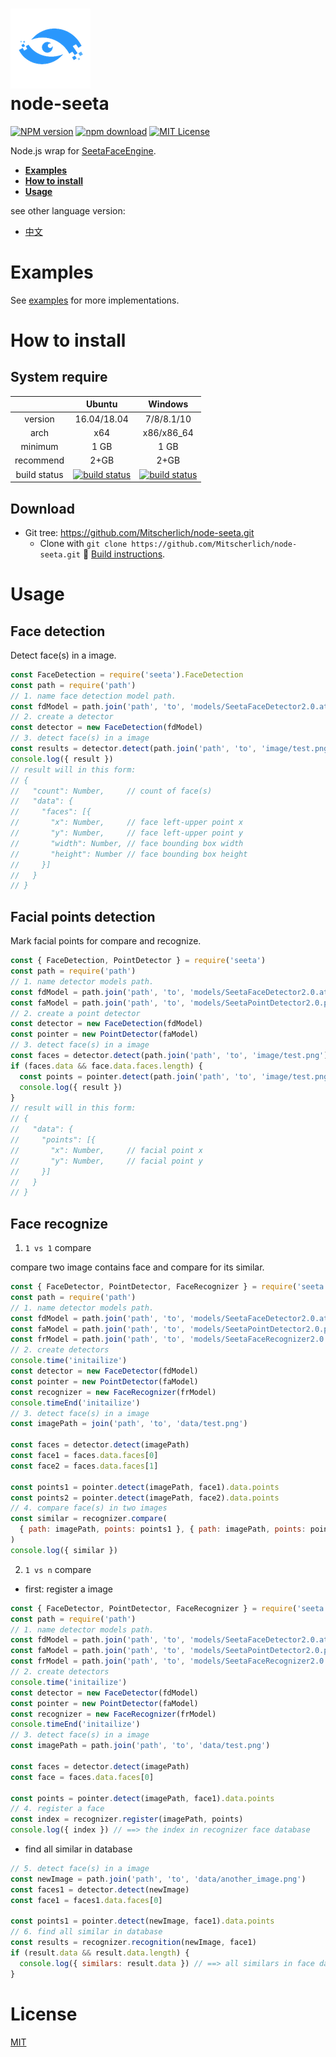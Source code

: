 # ![seeta logo](docs/seeta_logo.png)<br/>node-seeta

[![NPM version][npm-image]][npm-url]
[![npm download][download-image]][download-url]
[![MIT License][license-image]](License)

[npm-image]: https://img.shields.io/npm/v/seeta.svg?style=flat-square
[npm-url]: https://npmjs.org/package/seeta
[travis-image]: https://img.shields.io/travis/Mitscherlich/node-seeta.svg?style=flat-square
[travis-url]: https://travis-ci.org/Mitscherlich/node-seeta
[download-image]: https://img.shields.io/npm/dm/seeta.svg?style=flat-square
[download-url]: https://npmjs.org/package/seeta
[license-image]: https://img.shields.io/badge/license-MIT-blue.svg?longCache=true&style=flat-square

Node.js wrap for [SeetaFaceEngine](https://github.com/seetaface/SeetaFaceEngine2).

* **[Examples](#examples)**
* **[How to install](#how-to-install)**
* **[Usage](#usage)**

see other language version:

* [中文](README_zh-CN.md)

<a name="examples"></a>

# Examples

See [examples](examples) for more implementations.

<a name="how-to-install"></a>

# How to install

## System require

|              | Ubuntu      | Windows    |
|:------------:|:-----------:|:----------:|
| version      | 16.04/18.04 | 7/8/8.1/10 |
| arch         | x64         | x86/x86_64 |
| minimum      | 1 GB        | 1 GB       |
| recommend    | 2+GB        | 2+GB       |
| build status | [![build status][travis-image]][travis-url] | [![build status][travis-image]][travis-url] |

## Download

* Git tree: https://github.com/Mitscherlich/node-seeta.git
  * Clone with `git clone https://github.com/Mitscherlich/node-seeta.git` :hammer: [Build instructions](https://github.com/Mitscherlich/node-seeta/wiki/Build).

<a name="usage"></a>

# Usage

## Face detection

Detect face(s) in a image.

```js
const FaceDetection = require('seeta').FaceDetection
const path = require('path')
// 1. name face detection model path.
const fdModel = path.join('path', 'to', 'models/SeetaFaceDetector2.0.ats')
// 2. create a detector
const detector = new FaceDetection(fdModel)
// 3. detect face(s) in a image
const results = detector.detect(path.join('path', 'to', 'image/test.png'))
console.log({ result })
// result will in this form:
// {
//   "count": Number,     // count of face(s)
//   "data": {
//     "faces": [{
//       "x": Number,     // face left-upper point x
//       "y": Number,     // face left-upper point y
//       "width": Number, // face bounding box width
//       "height": Number // face bounding box height
//     }]
//   }
// }
```

## Facial points detection

Mark facial points for compare and recognize.

```js
const { FaceDetection, PointDetector } = require('seeta')
const path = require('path')
// 1. name detector models path.
const fdModel = path.join('path', 'to', 'models/SeetaFaceDetector2.0.ats')
const faModel = path.join('path', 'to', 'models/SeetaPointDetector2.0.pts5.ats')
// 2. create a point detector
const detector = new FaceDetection(fdModel)
const pointer = new PointDetector(faModel)
// 3. detect face(s) in a image
const faces = detector.detect(path.join('path', 'to', 'image/test.png'))
if (faces.data && face.data.faces.length) {
  const points = pointer.detect(path.join('path', 'to', 'image/test.png', faces.data.faces[0]))
  console.log({ result })
}
// result will in this form:
// {
//   "data": {
//     "points": [{
//       "x": Number,     // facial point x
//       "y": Number,     // facial point y
//     }]
//   }
// }
```

## Face recognize

1. `1 vs 1` compare

compare two image contains face and compare for its similar.

```js
const { FaceDetector, PointDetector, FaceRecognizer } = require('seeta')
const path = require('path')
// 1. name detector models path.
const fdModel = path.join('path', 'to', 'models/SeetaFaceDetector2.0.ats')
const faModel = path.join('path', 'to', 'models/SeetaPointDetector2.0.pts5.ats')
const frModel = path.join('path', 'to', 'models/SeetaFaceRecognizer2.0.ats')
// 2. create detectors
console.time('initailize')
const detector = new FaceDetector(fdModel)
const pointer = new PointDetector(faModel)
const recognizer = new FaceRecognizer(frModel)
console.timeEnd('initailize')
// 3. detect face(s) in a image
const imagePath = join('path', 'to', 'data/test.png')

const faces = detector.detect(imagePath)
const face1 = faces.data.faces[0]
const face2 = faces.data.faces[1]

const points1 = pointer.detect(imagePath, face1).data.points
const points2 = pointer.detect(imagePath, face2).data.points
// 4. compare face(s) in two images
const similar = recognizer.compare(
  { path: imagePath, points: points1 }, { path: imagePath, points: points1 }
)
console.log({ similar })
```

2. `1 vs n` compare

- first: register a image

```js
const { FaceDetector, PointDetector, FaceRecognizer } = require('seeta')
const path = require('path')
// 1. name detector models path.
const fdModel = path.join('path', 'to', 'models/SeetaFaceDetector2.0.ats')
const faModel = path.join('path', 'to', 'models/SeetaPointDetector2.0.pts5.ats')
const frModel = path.join('path', 'to', 'models/SeetaFaceRecognizer2.0.ats')
// 2. create detectors
console.time('initailize')
const detector = new FaceDetector(fdModel)
const pointer = new PointDetector(faModel)
const recognizer = new FaceRecognizer(frModel)
console.timeEnd('initailize')
// 3. detect face(s) in a image
const imagePath = path.join('path', 'to', 'data/test.png')

const faces = detector.detect(imagePath)
const face = faces.data.faces[0]

const points = pointer.detect(imagePath, face1).data.points
// 4. register a face
const index = recognizer.register(imagePath, points)
console.log({ index }) // ==> the index in recognizer face database
```

- find all similar in database

```js
// 5. detect face(s) in a image
const newImage = path.join('path', 'to', 'data/another_image.png')
const faces1 = detector.detect(newImage)
const face1 = faces1.data.faces[0]

const points1 = pointer.detect(newImage, face1).data.points
// 6. find all similar in database
const results = recognizer.recognition(newImage, face1)
if (result.data && result.data.length) {
  console.log({ similars: result.data }) // ==> all similars in face databse
}
```

# License

[MIT](LICENSE)
